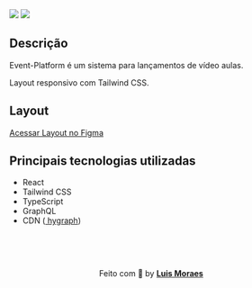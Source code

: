 <img src="https://ik.imagekit.io/meaid6cls2/Ignite_lab/img_02_aYdso8tgx.png?ik-sdk-version=javascript-1.4.3&updatedAt=1661106535386"/>

<img src="https://ik.imagekit.io/meaid6cls2/Ignite_lab/Group_1_1__lER1hqEFe.png?ik-sdk-version=javascript-1.4.3&updatedAt=1661125767354" />

## Descrição

<p>Event-Platform é um sistema para lançamentos de vídeo aulas.</p>
<p>Layout responsivo com Tailwind CSS.</p>

## Layout

[Acessar Layout no Figma](https://www.figma.com/community/file/1120711251998877938)
<br />

## Principais tecnologias utilizadas

- React
- Tailwind CSS
- TypeScript
- GraphQL
- CDN ([ hygraph](https://app.hygraph.com/))
<br />
<br />
<p align="center" style="padding-top: 15px;">Feito com 💜 by <strong><a href="https://www.linkedin.com/in/luismkm/" target="_blank">Luis Moraes</a></strong> </p>
